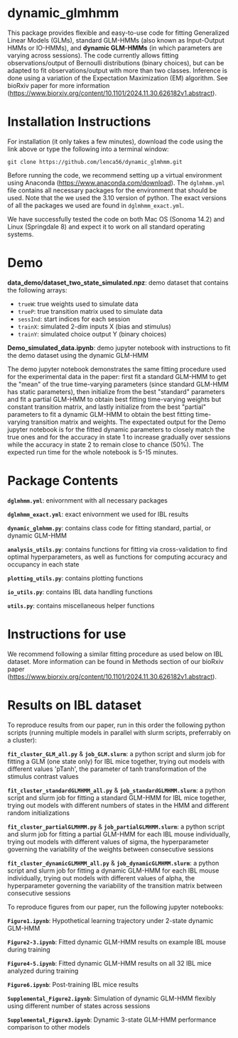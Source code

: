 # dynamic_glmhmm

This package provides flexible and easy-to-use code for fitting Generalized Linear Models (GLMs), standard GLM-HMMs (also known as Input-Output HMMs or IO-HMMs), and **dynamic GLM-HMMs** (in which parameters are varying across sessions). The code currently allows fitting observations/output of Bernoulli distributions (binary choices), but can be adapted to fit observations/output with more than two classes. Inference is done using a variation of the Expectation Maximization (EM) algorithm. See bioRxiv paper for more information (https://www.biorxiv.org/content/10.1101/2024.11.30.626182v1.abstract).

# Installation Instructions

For installation (it only takes a few minutes), download the code using the link above or type the following into a terminal window:

```
git clone https://github.com/lenca56/dynamic_glmhmm.git
```

Before running the code, we recommend setting up a virtual environment using Anaconda (https://www.anaconda.com/download). The `dglmhmm.yml` file contains all necessary packages for the environment that should be used. Note that the we used the 3.10 version of python. The exact versions of all the packages we used are found in `dglmhmm_exact.yml`.

We have successfully tested the code on both Mac OS (Sonoma 14.2) and Linux (Springdale 8) and expect it to work on all standard operating systems.

# Demo

**data_demo/dataset_two_state_simulated.npz**: demo dataset that contains the following arrays:
- `trueW`: true weights used to simulate data
- `trueP`: true transition matrix used to simulate data
- `sessInd`: start indices for each session
- `trainX`: simulated 2-dim inputs X (bias and stimulus) 
- `trainY`: simulated choice output Y (binary choices)
  
**Demo_simulated_data.ipynb**: demo jupyter notebook with instructions to fit the demo dataset using the dynamic GLM-HMM

The demo jupyter notebook demonstrates the same fitting procedure used for the experimental data in the paper: first fit a standard GLM-HMM to get the "mean" of the true time-varying parameters (since standard GLM-HMM has static parameters), then initialize from the best "standard" parameters and fit a partial GLM-HMM to obtain best fitting time-varying weights but constant transition matrix, and lastly initialize from the best "partial" parameters to fit a dynamic GLM-HMM to obtain the best fitting time-varying transition matrix and weights. The expectated output for the Demo jupyter notebook is for the fitted dynamic parameters to closely match the true ones and for the accuracy in state 1 to increase gradually over sessions while the accuracy in state 2 to remain close to chance (50%). The expected run time for the whole notebook is 5-15 minutes.

# Package Contents

**`dglmhmm.yml`**: enivornment with all necessary packages

**`dglmhmm_exact.yml`**: exact enivornment we used for IBL results

**`dynamic_glmhmm.py`**: contains class code for fitting standard, partial, or dynamic GLM-HMM

**`analysis_utils.py`**: contains functions for fitting via cross-validation to find optimal hyperparameters, as well as functions for computing accuracy and occupancy in each state

**`plotting_utils.py`**: contains plotting functions

**`io_utils.py`**: contains IBL data handling functions

**`utils.py`**: contains miscellaneous helper functions

# Instructions for use

We recommend following a similar fitting procedure as used below on IBL dataset. More information can be found in Methods section of our bioRxiv paper (https://www.biorxiv.org/content/10.1101/2024.11.30.626182v1.abstract).

# Results on IBL dataset

To reproduce results from our paper, run in this order the following python scripts (running multiple models in parallel with slurm scripts, preferrably on a cluster):

**`fit_cluster_GLM_all.py`** & **`job_GLM.slurm`**: a python script and slurm job for fitting a GLM (one state only) for IBL mice together, trying out models with different values 'pTanh', the parameter of tanh transformation of the stimulus contrast values

**`fit_cluster_standardGLMHMM_all.py`** & **`job_standardGLMHMM.slurm`**: a python script and slurm job for fitting a standard GLM-HMM for IBL mice together, trying out models with different numbers of states in the HMM and different random initializations

**`fit_cluster_partialGLMHMM.py`** & **`job_partialGLMHMM.slurm`**: a python script and slurm job for fitting a partial GLM-HMM for each IBL mouse individually, trying out models with different values of sigma, the hyperparameter governing the variability of the weights between consecutive sessions

**`fit_cluster_dynamicGLMHMM_all.py`** & **`job_dynamicGLMHMM.slurm`**: a python script and slurm job for fitting a dynamic GLM-HMM for each IBL mouse individually, trying out models with different values of alpha, the hyperparameter governing the variability of the transition matrix between consecutive sessions

To reproduce figures from our paper, run the following jupyter notebooks:

**`Figure1.ipynb`**: Hypothetical learning trajectory under 2-state dynamic GLM-HMM

**`Figure2-3.ipynb`**: Fitted dynamic GLM-HMM results on example IBL mouse during training

**`Figure4-5.ipynb`**: Fitted dynamic GLM-HMM results on all 32 IBL mice analyzed during training

**`Figure6.ipynb`**: Post-training IBL mice results

**`Supplemental_Figure2.ipynb`**: Simulation of dynamic GLM-HMM flexibly using different number of states across sessions

**`Supplemental_Figure3.ipynb`**: Dynamic 3-state GLM-HMM performance comparison to other models



